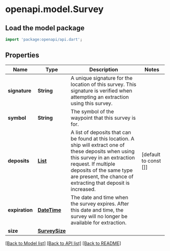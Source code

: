 # openapi.model.Survey

## Load the model package
```dart
import 'package:openapi/api.dart';
```

## Properties
Name | Type | Description | Notes
------------ | ------------- | ------------- | -------------
**signature** | **String** | A unique signature for the location of this survey. This signature is verified when attempting an extraction using this survey. | 
**symbol** | **String** | The symbol of the waypoint that this survey is for. | 
**deposits** | [**List<SurveyDeposit>**](SurveyDeposit.md) | A list of deposits that can be found at this location. A ship will extract one of these deposits when using this survey in an extraction request. If multiple deposits of the same type are present, the chance of extracting that deposit is increased. | [default to const []]
**expiration** | [**DateTime**](DateTime.md) | The date and time when the survey expires. After this date and time, the survey will no longer be available for extraction. | 
**size** | [**SurveySize**](SurveySize.md) |  | 

[[Back to Model list]](../README.md#documentation-for-models) [[Back to API list]](../README.md#documentation-for-api-endpoints) [[Back to README]](../README.md)


